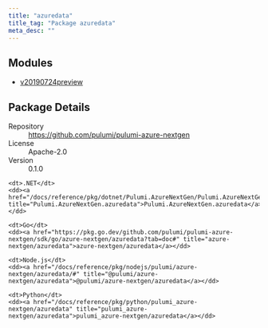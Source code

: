 ```yaml
---
title: "azuredata"
title_tag: "Package azuredata"
meta_desc: ""
---
```


<!-- WARNING: this file was generated by Pulumi Docs Generator. -->
<!-- Do not edit by hand unless you're certain you know what you are doing! -->



<h2 id="modules">Modules</h2>
<ul class="api">
    <li><a href="v20190724preview/" title="v20190724preview"><span class="symbol module"></span>v20190724preview</a></li>
</ul>

<h2 id="package-details">Package Details</h2>
<dl class="package-details">
	<dt>Repository</dt>
	<dd><a href="https://github.com/pulumi/pulumi-azure-nextgen">https://github.com/pulumi/pulumi-azure-nextgen</a></dd>
	<dt>License</dt>
	<dd>Apache-2.0</dd>
	<dt>Version</dt>
	<dd>0.1.0</dd>
</dl>



<dl class="tabular">

    <dt>.NET</dt>
    <dd><a href="/docs/reference/pkg/dotnet/Pulumi.AzureNextGen/Pulumi.AzureNextGen.azuredata.html" title="Pulumi.AzureNextGen.azuredata">Pulumi.AzureNextGen.azuredata</a></dd>

    <dt>Go</dt>
    <dd><a href="https://pkg.go.dev/github.com/pulumi/pulumi-azure-nextgen/sdk/go/azure-nextgen/azuredata?tab=doc#" title="azure-nextgen/azuredata">azure-nextgen/azuredata</a></dd>

    <dt>Node.js</dt>
    <dd><a href="/docs/reference/pkg/nodejs/pulumi/azure-nextgen/azuredata/#" title="@pulumi/azure-nextgen/azuredata">@pulumi/azure-nextgen/azuredata</a></dd>

    <dt>Python</dt>
    <dd><a href="/docs/reference/pkg/python/pulumi_azure-nextgen/azuredata" title="pulumi_azure-nextgen/azuredata">pulumi_azure-nextgen/azuredata</a></dd>

</dl>


